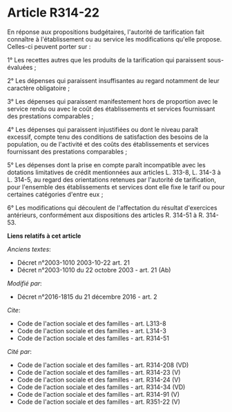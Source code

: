 # Article R314-22

En réponse aux propositions budgétaires, l'autorité de tarification fait connaître à l'établissement ou au service les
modifications qu'elle propose. Celles-ci peuvent porter sur : 

1° Les recettes autres que les produits de la tarification qui paraissent sous-évaluées ; 

2° Les dépenses qui paraissent insuffisantes au regard notamment de leur caractère obligatoire ; 

3° Les dépenses qui paraissent manifestement hors de proportion avec le service rendu ou avec le coût des établissements et
services fournissant des prestations comparables ; 

4° Les dépenses qui paraissent injustifiées ou dont le niveau paraît excessif, compte tenu des conditions de satisfaction des
besoins de la population, ou de l'activité et des coûts des établissements et services fournissant des prestations
comparables ; 

5° Les dépenses dont la prise en compte paraît incompatible avec les dotations limitatives de crédit mentionnées aux articles
L. 313-8, 
L. 314-3 à L. 314-5, au regard des orientations retenues par l'autorité de tarification, pour l'ensemble des établissements
et services dont elle fixe le tarif ou pour certaines catégories d'entre eux ; 

6° Les modifications qui découlent de l'affectation du résultat d'exercices antérieurs, conformément aux dispositions des
articles R. 314-51 à R. 314-53.

**Liens relatifs à cet article**

_Anciens textes_:

  - Décret n°2003-1010 2003-10-22 art. 21
  - Décret n°2003-1010 du 22 octobre 2003 - art. 21 (Ab)

_Modifié par_:

  - Décret n°2016-1815 du 21 décembre 2016 - art. 2

_Cite_:

  - Code de l'action sociale et des familles - art. L313-8
  - Code de l'action sociale et des familles - art. L314-3
  - Code de l'action sociale et des familles - art. R314-51

_Cité par_:

  - Code de l'action sociale et des familles - art. R314-208 (VD)
  - Code de l'action sociale et des familles - art. R314-23 (V)
  - Code de l'action sociale et des familles - art. R314-24 (V)
  - Code de l'action sociale et des familles - art. R314-34 (VD)
  - Code de l'action sociale et des familles - art. R314-91 (V)
  - Code de l'action sociale et des familles - art. R351-22 (V)
